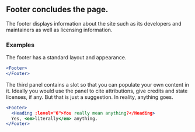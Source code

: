 ## Footer concludes the page.

The footer displays information about the site such as its developers and
maintainers as well as licensing information.

### Examples

The footer has a standard layout and appearance.

```jsx
<Footer>
</Footer>
```

The third panel contains a slot so that you can populate your own content in it. 
Ideally you would use the panel to cite attributions, give credits and state 
licenses, if any. But that is just a suggestion. In reality, anything goes.

```jsx
<Footer>
  <Heading :level="6">You really mean anything?</Heading>
  Yes, <em>literally</em> anything.
</Footer>
```
